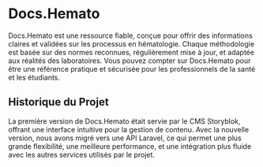 # Docs.Hemato

Docs.Hemato est une ressource fiable, conçue pour offrir des informations claires et validées sur les processus en hématologie. Chaque méthodologie est basée sur des normes reconnues, régulièrement mise à jour, et adaptée aux réalités des laboratoires. Vous pouvez compter sur Docs.Hemato pour être une référence pratique et sécurisée pour les professionnels de la santé et les étudiants.

## Historique du Projet

La première version de Docs.Hemato était servie par le CMS Storyblok, offrant une interface intuitive pour la gestion de contenu. Avec la nouvelle version, nous avons migré vers une API Laravel, ce qui permet une plus grande flexibilité, une meilleure performance, et une intégration plus fluide avec les autres services utilisés par le projet.

